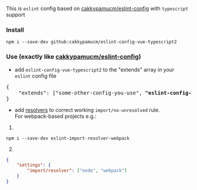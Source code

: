 This is `eslint` config based on [cakkypamucm/eslint-config](https://github.com/cakkypamucm/eslint-config) with `typescript` support

### Install

```shell
npm i --save-dev github:cakkypamucm/eslint-config-vue-typescript2
```

### Use (exactly like [cakkypamucm/eslint-config](https://github.com/cakkypamucm/eslint-config/tree/master?tab=readme-ov-file#use))

-   add `eslint-config-vue-typescript2` to the "extends" array in your `eslint` config file

<pre>
{
    "extends": ["some-other-config-you-use", <b>"eslint-config-vue-typescript2"</b>]
}
</pre>

-   add [resolvers](https://github.com/import-js/eslint-plugin-import/wiki/Resolvers) to correct working `import/no-unresolved` rule.  
    For webpack-based projects e.g.:

1.

```shell
npm i --save-dev eslint-import-resolver-webpack
```

2.

```json
{
    "settings": {
        "import/resolver": ["node", "webpack"]
    }
}
```
